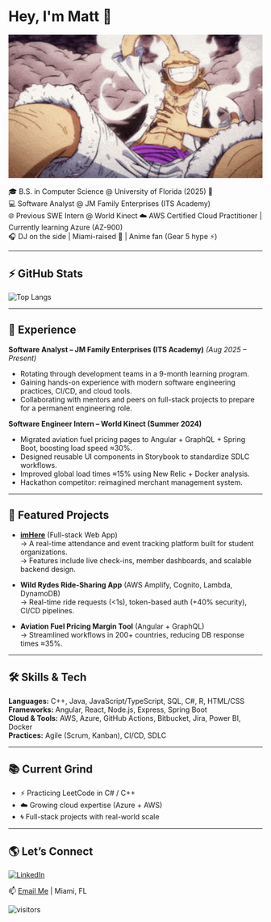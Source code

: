 # Hey, I'm Matt 👋

<img src="luffy-gear-5.gif" width="600" />

🎓 B.S. in Computer Science @ University of Florida (2025) 🐊  
💻 Software Analyst @ JM Family Enterprises (ITS Academy)  
🌐 Previous SWE Intern @ World Kinect
☁️ AWS Certified Cloud Practitioner | Currently learning Azure (AZ-900)  
🎧 DJ on the side | Miami-raised 🌴 | Anime fan (Gear 5 hype ⚡)

---

## ⚡ GitHub Stats
![Top Langs](https://github-readme-stats.vercel.app/api/top-langs/?username=Mattgoods&layout=compact&theme=tokyonight)  

---

## 💼 Experience
**Software Analyst – JM Family Enterprises (ITS Academy)** *(Aug 2025 – Present)*  
- Rotating through development teams in a 9-month learning program.  
- Gaining hands-on experience with modern software engineering practices, CI/CD, and cloud tools.  
- Collaborating with mentors and peers on full-stack projects to prepare for a permanent engineering role.  

**Software Engineer Intern – World Kinect (Summer 2024)**  
- Migrated aviation fuel pricing pages to Angular + GraphQL + Spring Boot, boosting load speed ≈30%.  
- Designed reusable UI components in Storybook to standardize SDLC workflows.  
- Improved global load times ≈15% using New Relic + Docker analysis.  
- Hackathon competitor: reimagined merchant management system.  

---

## 🚀 Featured Projects
- **[imHere](https://github.com/Mattgoods/swamp-kings)** (Full-stack Web App)  
  → A real-time attendance and event tracking platform built for student organizations.  
  → Features include live check-ins, member dashboards, and scalable backend design.  

- **Wild Rydes Ride-Sharing App** (AWS Amplify, Cognito, Lambda, DynamoDB)  
  → Real-time ride requests (<1s), token-based auth (+40% security), CI/CD pipelines.  

- **Aviation Fuel Pricing Margin Tool** (Angular + GraphQL)  
  → Streamlined workflows in 200+ countries, reducing DB response times ≈35%.  

---

## 🛠️ Skills & Tech
**Languages:** C++, Java, JavaScript/TypeScript, SQL, C#, R, HTML/CSS  
**Frameworks:** Angular, React, Node.js, Express, Spring Boot  
**Cloud & Tools:** AWS, Azure, GitHub Actions, Bitbucket, Jira, Power BI, Docker  
**Practices:** Agile (Scrum, Kanban), CI/CD, SDLC  

---

## 📚 Current Grind
- ⚡ Practicing LeetCode in C# / C++  
- ☁️ Growing cloud expertise (Azure + AWS)  
- 🌀 Full-stack projects with real-world scale  

---

## 🌎 Let’s Connect
[![LinkedIn](https://img.shields.io/badge/LinkedIn-blue?style=flat&logo=linkedin)](https://www.linkedin.com/in/matt-good/)  

  
📫 [Email Me](mailto:mgoodman624@gmail.com) | Miami, FL  

  
![visitors](https://visitor-badge.laobi.icu/badge?page_id=Mattgoods.Mattgoods)
